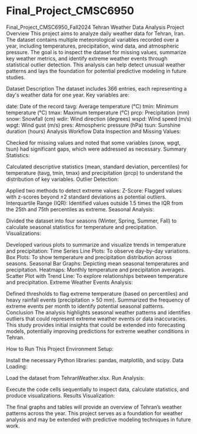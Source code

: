 # Final_Project_CMSC6950
Final_Project_CMSC6950_Fall2024
Tehran Weather Data Analysis
Project Overview
This project aims to analyze daily weather data for Tehran, Iran. The dataset contains multiple meteorological variables recorded over a year, including temperatures, precipitation, wind data, and atmospheric pressure. The goal is to inspect the dataset for missing values, summarize key weather metrics, and identify extreme weather events through statistical outlier detection. This analysis can help detect unusual weather patterns and lays the foundation for potential predictive modeling in future studies.

Dataset Description
The dataset includes 366 entries, each representing a day's weather data for one year. Key variables are:

date: Date of the record
tavg: Average temperature (°C)
tmin: Minimum temperature (°C)
tmax: Maximum temperature (°C)
prcp: Precipitation (mm)
snow: Snowfall (cm)
wdir: Wind direction (degrees)
wspd: Wind speed (m/s)
wpgt: Wind gust (m/s)
pres: Atmospheric pressure (hPa)
tsun: Sunshine duration (hours)
Analysis Workflow
Data Inspection and Missing Values:

Checked for missing values and noted that some variables (snow, wpgt, tsun) had significant gaps, which were addressed as necessary.
Summary Statistics:

Calculated descriptive statistics (mean, standard deviation, percentiles) for temperature (tavg, tmin, tmax) and precipitation (prcp) to understand the distribution of key variables.
Outlier Detection:

Applied two methods to detect extreme values:
Z-Score: Flagged values with z-scores beyond ±2 standard deviations as potential outliers.
Interquartile Range (IQR): Identified values outside 1.5 times the IQR from the 25th and 75th percentiles as extreme.
Seasonal Analysis:

Divided the dataset into four seasons (Winter, Spring, Summer, Fall) to calculate seasonal statistics for temperature and precipitation.
Visualizations:

Developed various plots to summarize and visualize trends in temperature and precipitation:
Time Series Line Plots: To observe day-by-day variations.
Box Plots: To show temperature and precipitation distribution across seasons.
Seasonal Bar Graphs: Depicting mean seasonal temperatures and precipitation.
Heatmaps: Monthly temperature and precipitation averages.
Scatter Plot with Trend Line: To explore relationships between temperature and precipitation.
Extreme Weather Events Analysis:

Defined thresholds to flag extreme temperature (based on percentiles) and heavy rainfall events (precipitation > 50 mm).
Summarized the frequency of extreme events per month to identify potential seasonal patterns.
Conclusion
The analysis highlights seasonal weather patterns and identifies outliers that could represent extreme weather events or data inaccuracies. This study provides initial insights that could be extended into forecasting models, potentially improving predictions for extreme weather conditions in Tehran.

How to Run This Project
Environment Setup:

Install the necessary Python libraries: pandas, matplotlib, and scipy.
Data Loading:

Load the dataset from TehranWeather.xlsx.
Run Analysis:

Execute the code cells sequentially to inspect data, calculate statistics, and produce visualizations.
Results Visualization:

The final graphs and tables will provide an overview of Tehran’s weather patterns across the year.
This project serves as a foundation for weather analysis and may be extended with predictive modeling techniques in future work.
